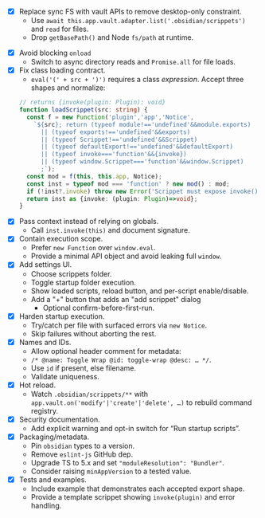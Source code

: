 - [x] Replace sync FS with vault APIs to remove desktop-only constraint.
  - Use `await this.app.vault.adapter.list('.obsidian/scrippets')` and `read` for files.
  - Drop `getBasePath()` and Node `fs/path` at runtime.
* [x] Avoid blocking `onload`
  - Switch to async directory reads and `Promise.all` for file loads.
* [x] Fix class loading contract.
  - `eval('(' + src + ')')` requires a class *expression*. Accept three shapes and normalize:
  ```ts
  // returns {invoke(plugin: Plugin): void}
  function loadScrippet(src: string) {
    const f = new Function('plugin','app','Notice',
      `${src}; return (typeof module!=='undefined'&&module.exports)
        || (typeof exports!=='undefined'&&exports)
        || (typeof Scrippet!=='undefined'&&Scrippet)
        || (typeof defaultExport!=='undefined'&&defaultExport)
        || (typeof invoke==='function'&&{invoke})
        || (typeof window.Scrippet==='function'&&window.Scrippet)
        ;`);
    const mod = f(this, this.app, Notice);
    const inst = typeof mod === 'function' ? new mod() : mod;
    if (!inst?.invoke) throw new Error('Scrippet must expose invoke()');
    return inst as {invoke: (plugin: Plugin)=>void};
  }
  ```
* [x] Pass context instead of relying on globals.
  - Call `inst.invoke(this)` and document signature.
* [x] Contain execution scope.
  - Prefer `new Function` over `window.eval`.
  - Provide a minimal API object and avoid leaking full `window`.
* [x] Add settings UI.
  - Choose scrippets folder.
  - Toggle startup folder execution.
  - Show loaded scripts, reload button, and per-script enable/disable.
  - Add a "+" button that adds an "add scrippet" dialog
    - Optional confirm-before-first-run.
* [x] Harden startup execution.
  - Try/catch per file with surfaced errors via `new Notice`.
  - Skip failures without aborting the rest.
* [x] Names and IDs.
  - Allow optional header comment for metadata:
  - `/* @name: Toggle Wrap @id: toggle-wrap @desc: … */`.
  - Use `id` if present, else filename.
  - Validate uniqueness.
* [x] Hot reload.
  - Watch `.obsidian/scrippets/**` with `app.vault.on('modify'|'create'|'delete', …)` to rebuild command registry.
* [x] Security documentation.
  - Add explicit warning and opt-in switch for “Run startup scripts”.
* [x] Packaging/metadata.
  - Pin `obsidian` types to a version.
  - Remove `eslint-js` GitHub dep.
  - Upgrade TS to 5.x and set `"moduleResolution": "Bundler"`.
  - Consider raising `minAppVersion` to a tested value.
* [x] Tests and examples.
  - Include example that demonstrates each accepted export shape.
  - Provide a template scrippet showing `invoke(plugin)` and error handling.
